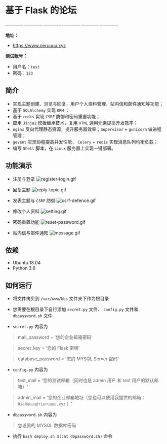 # 基于 Flask 的论坛
———— ———— ———— ———— ———— ————

**地址：** 
- https://www.rieruuuu.xyz

**测试账号：** 
- 用户名：`test` 
- 密码：`123`


**简介**
-
- 实现主题创建、浏览与回复，用户个人资料管理，站内信和邮件通知等功能；
- 基于 `SQLAlchemy` 实现 `ORM` ；
- 基于 `redis` 实现 `CSRF` 防御和密码重置功能；
- 应用 `Jinja2` 模板继承技术，复用 `HTML` 通用元素提高开发效率；
- `nginx` 反向代理静态资源，提升服务器效率；`Supervisor` + `gunicorn` 做进程管理；
- `gevent` 实现协程提高并发性能， `Celery` + `redis` 实现消息队列均衡负载；
- 编写 `Shell` 脚本，在 `Linux` 服务器上实现一键部署。


**功能演示**
- 
- 注册与登录
![register-login.gif](https://i.loli.net/2019/07/11/5d26c5dd6176251745.gif)

- 回复主题
![reply-topic.gif](https://i.loli.net/2019/07/11/5d26c710e7a7c86528.gif)

- 发表主题与 `CSRF` 防御
![csrf-defence.gif](https://i.loli.net/2019/07/11/5d26c7320578f36848.gif)

- 修改个人资料
![setting.gif](https://i.loli.net/2019/07/11/5d26c74a5e6b510146.gif)

- 密码重置功能
![reset-password.gif](https://i.loli.net/2019/07/11/5d26c75777bd322474.gif)

- 站内信与邮件通知
![message.gif](https://i.loli.net/2019/07/11/5d26c7509310265855.gif)


**依赖**
-
- Ubuntu 18.04
- Python 3.6


**如何运行**
-
- 将文件拷贝到 `/var/www/bbs` 文件夹下作为根目录

- 您需要在根目录下自行添加 `secret.py` 文件、 `config.py` 文件和 `dbpassword.sh` 文件

- `secret.py` 内容为
>mail_password = '您的企业邮箱密码'

>secret_key = '您的 Flask 密钥'

>database_password = '您的 MYSQL Server 密码'

- `config.py` 内容为
>test_mail = '您的测试邮箱（同时也是 admin 用户 和 test 用户的默认邮箱）'

>admin_mail = '您的企业邮箱地址（您也可以使用我提供的邮箱： `RieRuuuu@rieruuuu.xyz` ）'

- `dbpassword.sh` 内容为
>您设置的 MYSQL 数据库密码

- 执行 `bash deploy.sh $(cat dbpassword.sh)` 命令
